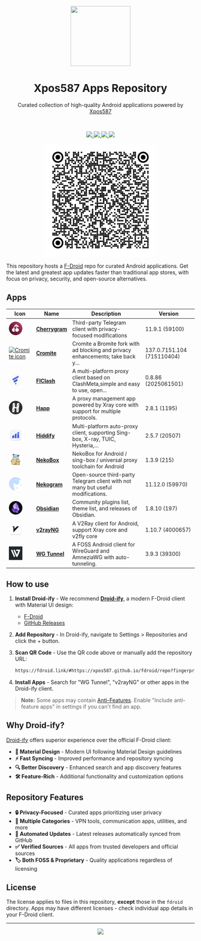 <p align="center">
  <a href="https://github.com/Xpos587/fdroid" target="_blank" rel="noopener noreferrer">
    <picture>
      <source media="(prefers-color-scheme: dark)" srcset="https://github.com/f-droid/fdroidclient/raw/master/app/src/main/res/drawable-xxxhdpi/ic_launcher.png">
      <img width="160" height="160" src="https://github.com/f-droid/fdroidclient/raw/master/app/src/main/res/drawable-xxxhdpi/ic_launcher.png">
    </picture>
  </a>
</p>

<h1 align="center">Xpos587 Apps Repository</h1>

<p align="center">
    Curated collection of high-quality Android applications powered by <a href="https://github.com/Xpos587">Xpos587</a>
</p>

<br/>
<p align="center">
    <a href="https://github.com/Xpos587/fdroid/actions">
        <img src="https://img.shields.io/github/actions/workflow/status/Xpos587/fdroid/fdroid.yml?style=flat-square" />
    </a>
    <a href="https://github.com/Xpos587/fdroid/blob/main/LICENSE">
        <img src="https://img.shields.io/github/license/Xpos587/fdroid?style=flat-square" />
    </a>
    <a href="https://t.me/xpos587" target="_blank">
        <img src="https://img.shields.io/badge/telegram-contact-blue?style=flat-square&logo=telegram" />
    </a>
    <a href="https://github.com/Xpos587/fdroid">
        <img src="https://img.shields.io/github/stars/Xpos587/fdroid?style=social" />
    </a>
</p>

<p align="center">
  <a href="https://xpos587.github.io/fdroid" target="_blank" rel="noopener noreferrer" >
    <img src=".github/qrcode.png?raw=true" alt="F-Droid repo QR code" width="300" height="300">
  </a>
</p>

This repository hosts a [F-Droid](https://f-droid.org/) repo for curated Android applications. Get the latest and greatest app updates faster than traditional app stores, with focus on privacy, security, and open-source alternatives.

## Apps

<!-- This table is auto-generated. Do not edit -->
| Icon | Name | Description | Version |
| --- | --- | --- | --- |
| <a href="https://github.com/arsLan4k1390/Cherrygram"><img src="fdroid/repo/uz.unnarsx.cherrygram/en-US/icon.png" alt="Cherrygram icon" width="36px" height="36px"></a> | [**Cherrygram**](https://github.com/arsLan4k1390/Cherrygram) | Third-party Telegram client with privacy-focused modifications | 11.9.1 (59100) |
| <a href="https://github.com/uazo/cromite"><img src="fdroid/repo/org.cromite.cromite/en-US/icon.png" alt="Cromite icon" width="36px" height="36px"></a> | [**Cromite**](https://github.com/uazo/cromite) | Cromite a Bromite fork with ad blocking and privacy enhancements; take back y... | 137.0.7151.104 (715110404) |
| <a href="https://github.com/chen08209/FlClash"><img src="fdroid/repo/com.follow.clash/en-US/icon.png" alt="FlClash icon" width="36px" height="36px"></a> | [**FlClash**](https://github.com/chen08209/FlClash) | A multi-platform proxy client based on ClashMeta,simple and easy to use, open... | 0.8.86 (2025061501) |
| <a href="https://github.com/Happ-proxy/happ-android"><img src="fdroid/repo/su.happ.proxyutility/en-US/icon.png" alt="Happ icon" width="36px" height="36px"></a> | [**Happ**](https://github.com/Happ-proxy/happ-android) | A proxy management app powered by Xray core with support for multiple protocols. | 2.8.1 (1195) |
| <a href="https://github.com/hiddify/hiddify-app"><img src="fdroid/repo/app.hiddify.com/en-US/icon.png" alt="Hiddify icon" width="36px" height="36px"></a> | [**Hiddify**](https://github.com/hiddify/hiddify-app) | Multi-platform auto-proxy client, supporting Sing-box, X-ray, TUIC, Hysteria,... | 2.5.7 (20507) |
| <a href="https://github.com/MatsuriDayo/NekoBoxForAndroid"><img src="fdroid/repo/moe.nb4a/en-US/icon.png" alt="NekoBox icon" width="36px" height="36px"></a> | [**NekoBox**](https://github.com/MatsuriDayo/NekoBoxForAndroid) | NekoBox for Android / sing-box / universal proxy toolchain for Android | 1.3.9 (215) |
| <a href="https://github.com/Nekogram/Nekogram"><img src="fdroid/repo/tw.nekomimi.nekogram/en-US/icon.png" alt="Nekogram icon" width="36px" height="36px"></a> | [**Nekogram**](https://github.com/Nekogram/Nekogram) | Open-source third-party Telegram client with not many but useful modifications. | 11.12.0 (59970) |
| <a href="https://github.com/obsidianmd/obsidian-releases"><img src="fdroid/repo/md.obsidian/en-US/icon.png" alt="Obsidian icon" width="36px" height="36px"></a> | [**Obsidian**](https://github.com/obsidianmd/obsidian-releases) | Community plugins list, theme list, and releases of Obsidian. | 1.8.10 (197) |
| <a href="https://github.com/2dust/v2rayNG"><img src="fdroid/repo/com.v2ray.ang/en-US/icon.png" alt="v2rayNG icon" width="36px" height="36px"></a> | [**v2rayNG**](https://github.com/2dust/v2rayNG) | A V2Ray client for Android, support Xray core and v2fly core | 1.10.7 (4000657) |
| <a href="https://github.com/wgtunnel/wgtunnel"><img src="fdroid/repo/com.zaneschepke.wireguardautotunnel/en-US/icon.png" alt="WG Tunnel icon" width="36px" height="36px"></a> | [**WG Tunnel**](https://github.com/wgtunnel/wgtunnel) | A FOSS Android client for WireGuard and AmneziaWG with auto-tunneling. | 3.9.3 (39300) |
<!-- end apps table -->

## How to use

1. **Install Droid-ify** - We recommend [**Droid-ify**](https://github.com/Droid-ify/client),
   a modern F-Droid client with Material UI design:

   - [F-Droid](https://f-droid.org/packages/com.looker.droidify/)
   - [GitHub Releases](https://github.com/Droid-ify/client/releases)

2. **Add Repository** - In Droid-ify, navigate to Settings > Repositories and click the + button.

3. **Scan QR Code** - Use the QR code above or manually add the repository URL:

   ```txt
   https://fdroid.link/#https://xpos587.github.io/fdroid/repo?fingerprint=94FA53EC8CA69F08E6D4EF89E99E7CF1C0EB356DDAFD9F37B302C4087446F922
   ```

4. **Install Apps** - Search for "WG Tunnel", "v2rayNG" or other apps in the Droid-ify client.

> **Note:** Some apps may contain [Anti-Features](https://f-droid.org/en/docs/Anti-Features/). Enable "Include anti-feature apps" in settings if you can't find an app.

## Why Droid-ify?

[Droid-ify](https://github.com/Droid-ify/client) offers superior experience over the official F-Droid client:

- **🎨 Material Design** - Modern UI following Material Design guidelines
- **⚡ Fast Syncing** - Improved performance and repository syncing
- **🔍 Better Discovery** - Enhanced search and app discovery features
- **🛠️ Feature-Rich** - Additional functionality and customization options

## Repository Features

- **🔒 Privacy-Focused** - Curated apps prioritizing user privacy
- **📱 Multiple Categories** - VPN tools, communication apps, utilities, and more
- **🤖 Automated Updates** - Latest releases automatically synced from GitHub
- **✅ Verified Sources** - All apps from trusted developers and official sources
- **🏷️ Both FOSS & Proprietary** - Quality applications regardless of licensing

## License

The license applies to files in this repository, **except** those in the `fdroid` directory. Apps may have different licenses - check individual app details in your F-Droid client.

---

<p align="center">
  <a href="https://github.com/Xpos587">
    <img src="https://img.shields.io/badge/Powered%20by-Xpos587-blue?style=for-the-badge" />
  </a>
</p>
